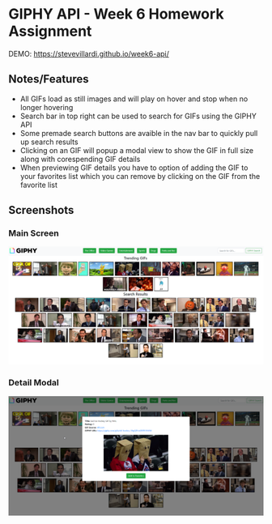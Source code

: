 # GIPHY API - Week 6 Homework Assignment

DEMO: https://stevevillardi.github.io/week6-api/

## Notes/Features
- All GIFs load as still images and will play on hover and stop when no longer hovering
- Search bar in top right can be used to search for GIFs using the GIPHY API
- Some premade search buttons are avaible in the nav bar to quickly pull up search results
- Clicking on an GIF will popup a modal view to show the GIF in full size along with corespending GIF details
- When previewing GIF details you have to option of adding the GIF to your favorites list which you can remove by clicking on the GIF from the favorite list

## Screenshots

### Main Screen
![image](/assets/images/screenshot2.png)

### Detail Modal
![image](/assets/images/screenshot.png)
